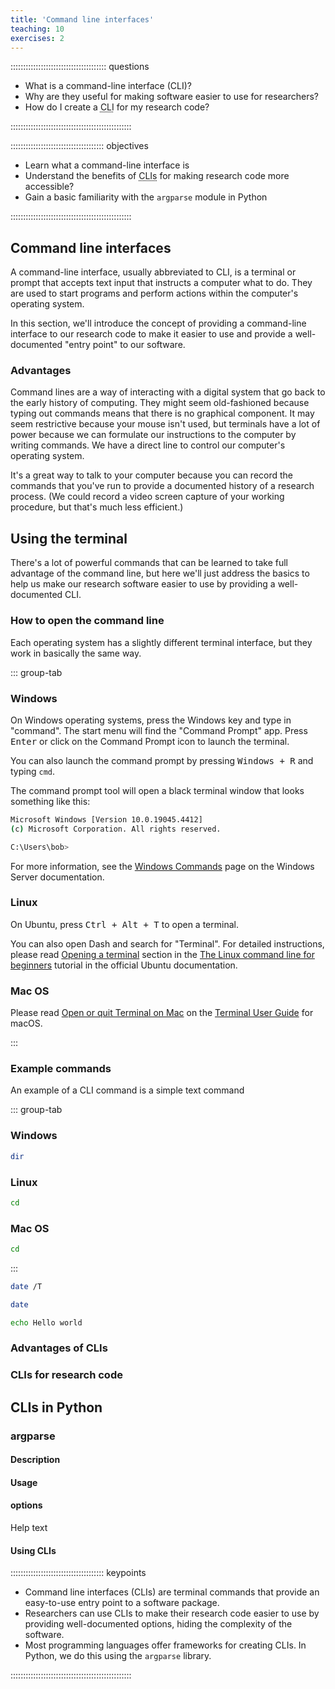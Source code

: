 ```yaml
---
title: 'Command line interfaces'
teaching: 10
exercises: 2
---
```


:::::::::::::::::::::::::::::::::::::: questions 

- What is a command-line interface (CLI)?
- Why are they useful for making software easier to use for researchers?
- How do I create a <acronym title="command-line interface">CLI</acronym> for my research code?

::::::::::::::::::::::::::::::::::::::::::::::::

::::::::::::::::::::::::::::::::::::: objectives

- Learn what a command-line interface is
- Understand the benefits of <acronym title="command-line interfaces">CLIs</acronym>  for making research code more accessible?
- Gain a basic familiarity with the `argparse` module in Python

::::::::::::::::::::::::::::::::::::::::::::::::

## Command line interfaces

A command-line interface, usually abbreviated to CLI, is a terminal or prompt that accepts text input that instructs a computer what to do. They are used to start programs and perform actions within the computer's operating system.

In this section, we'll introduce the concept of providing a command-line interface to our research code to make it easier to use and provide a well-documented "entry point" to our software.

### Advantages

Command lines are a way of interacting with a digital system that go back to the early history of computing. They might seem old-fashioned because typing out commands means that there is no graphical component. It may seem restrictive because your mouse isn't used, but terminals have a lot of power because we can formulate our instructions to the computer by writing commands. We have a direct line to control our computer's operating system.

It's a great way to talk to your computer because you can record the commands that you've run to provide a documented history of a research process. (We could record a video screen capture of your working procedure, but that's much less efficient.)

## Using the terminal

There's a lot of powerful commands that can be learned to take full advantage of the command line, but here we'll just address the basics to help us make our research software easier to use by providing a well-documented CLI.

### How to open the command line

Each operating system has a slightly different terminal interface, but they work in basically the same way.

::: group-tab

### Windows

On Windows operating systems, press the Windows key and type in "command". The start menu will find the "Command Prompt" app. Press <kbd>Enter</kbd> or click on the Command Prompt icon to launch the terminal.

You can also launch the command prompt by pressing <kbd>Windows + R</kbd> and typing `cmd`.

The command prompt tool will open a black terminal window that looks something like this:

```bash
Microsoft Windows [Version 10.0.19045.4412]
(c) Microsoft Corporation. All rights reserved.

C:\Users\bob>
```

For more information, see the [Windows Commands](https://learn.microsoft.com/en-us/windows-server/administration/windows-commands/windows-commands) page on the Windows Server documentation.

### Linux

On Ubuntu, press <kbd>Ctrl + Alt + T</kbd> to open a terminal.

You can also open Dash and search for "Terminal". For detailed instructions, please read [Opening a terminal](https://ubuntu.com/tutorials/command-line-for-beginners#3-opening-a-terminal) section in the [The Linux command line for beginners](https://ubuntu.com/tutorials/command-line-for-beginners#1-overview) tutorial in the official Ubuntu documentation.

### Mac OS

Please read [Open or quit Terminal on Mac](https://support.apple.com/en-gb/guide/terminal/apd5265185d-f365-44cb-8b09-71a064a42125/mac) on the [Terminal User Guide](https://support.apple.com/en-gb/guide/terminal/welcome/mac) for macOS.

:::

### Example commands

An example of a CLI command is a simple text command 

::: group-tab
### Windows
```bash
dir
```
### Linux
```bash
cd
```
### Mac OS
```bash
cd
```
:::

```bash
date /T
```

```bash
date
```

```bash
echo Hello world
```

### Advantages of CLIs

### CLIs for research code

## CLIs in Python

### argparse

#### Description

#### Usage

#### options

Help text

#### Using CLIs



::::::::::::::::::::::::::::::::::::: keypoints 

- Command line interfaces (CLIs) are terminal commands that provide an easy-to-use entry point to a software package.
- Researchers can use CLIs to make their research code easier to use by providing well-documented options, hiding the complexity of the software.
- Most programming languages offer frameworks for creating CLIs. In Python, we do this using the `argparse` library.

::::::::::::::::::::::::::::::::::::::::::::::::
